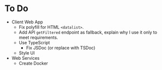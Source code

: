 # To Do

- Client Web App
    - Fix polyfill for HTML `<datalist>`.
    - Add API `getFiltered` endpoint as fallback, explain why I use it only to meet requirements.
    - Use TypeScript
        - Fix JSDoc (or replace with TSDoc)
    - Style UI
- Web Services
    - Create Docker